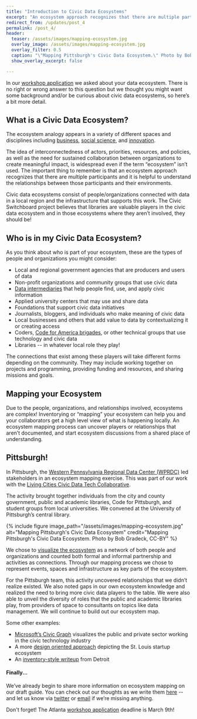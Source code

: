```yaml
---
title: "Introduction to Civic Data Ecosystems"
excerpt: "An ecosystem approach recognizes that there are multiple participants around civic data and it is helpful to understand the relationships between those participants and their environments."
redirect_from: /updates/post_4
permalink: /post_4/
header: 
  teaser: /assets/images/mapping-ecosystem.jpg
  overlay_image: /assets/images/mapping-ecosystem.jpg
  overlay_filter: 0.5
  caption: "\"Mapping Pittsburgh's Civic Data Ecosystem.\" Photo by Bob Gradeck, CC-BY"
  show_overlay_excerpt: false

---
```


In our [workshop application](https://goo.gl/forms/L34ONwHdDntleT442) we asked about your data ecosystem. There is no right or wrong answer to this question but we thought you might want some background and/or be curious about civic data ecosystems, so here’s a bit more detail.

## What is a Civic Data Ecosystem?
The ecosystem analogy appears in a variety of different spaces and disciplines including [business](http://sjbae.pbworks.com/w/file/fetch/60084211/Adner_2006_HBR.pdf), [social science](https://ssir.org/articles/entry/cultivate_your_ecosystem), and [innovation](https://www.researchgate.net/profile/Fred_Phillips/publication/296847757_Innovation_Ecosystems_A_Critical_Examination/links/5702aec608aea09bb1a301e8/Innovation-Ecosystems-A-Critical-Examination.pdf). 

The idea of interconnectedness of actors, priorities, resources, and policies, as well as the need for sustained collaboration between organizations to create meaningful impact, is widespread even if the term “ecosystem” isn’t used. The important thing to remember is that an ecosystem approach recognizes that there are multiple participants and it is helpful to understand the relationships between those participants and their environments.

Civic data ecosystems consist of people/organizations connected with data in a local region and the infrastructure that supports this work. The Civic Switchboard project believes that libraries are valuable players in the civic data ecosystem and in those ecosystems where they aren’t involved, they should be!  

## Who is in my Civic Data Ecosystem? 

As you think about who is part of your ecosystem, these are the types of people and organizations you might consider: 
* Local and regional government agencies that are producers and users of data
* Non-profit organizations and community groups that use civic data
* [Data intermediaries](https://civic-switchboard.github.io/updates/post_2.1) that help people find, use, and apply civic information
* Applied university centers that may use and share data
* Foundations that support civic data initiatives
* Journalists, bloggers, and individuals who make meaning of civic data
* Local businesses and others that add value to data by contextualizing it or creating access
* Coders, [Code for America brigades](https://brigade.codeforamerica.org/), or other  technical groups that use technology and civic  data 
* Libraries -- in whatever local role they play!


The connections that exist among these players will take different forms depending on the community. They may include working together on projects and programming, providing funding and resources, and sharing missions and goals. 

## Mapping your Ecosystem

Due to the people, organizations, and relationships involved, ecosystems are complex! Inventorying or “mapping” your ecosystem can help you and your collaborators get a high level view of what is happening locally. An ecosystem mapping process can uncover players or relationships that aren’t documented, and start ecosystem discussions from a shared place of understanding.


## Pittsburgh!

In Pittsburgh, the [Western Pennsylvania Regional Data Center (WPRDC)](http://www.wprdc.org) led stakeholders in an ecosystem mapping exercise.  This was part of our work with the [Living Cities Civic Data Tech Collaborative]( https://www.livingcities.org/work/civic-tech-and-data-collaborative).

The activity brought together individuals from the city and county government, public and academic libraries, Code for Pittsburgh, and student groups from local universities. We convened at the University of Pittsburgh’s central library.

{% include figure image_path="/assets/images/mapping-ecosystem.jpg" alt="Mapping Pittsburgh's Civic Data Ecosystem" credit="Mapping Pittsburgh's Civic Data Ecosystem. Photo by Bob Gradeck, CC-BY" %} 

We chose to [visualize the ecosystem](https://kumu.io/rgradeck/ecosystemjune2018copy) as a network of both people and organizations and counted both formal and informal partnership and activities as connections. Through our mapping process we chose to represent events, spaces and infrastructure as key parts of the ecosystem.  


For the Pittsburgh team, this activity uncovered relationships that we didn’t realize existed. We also noted gaps in our own ecosystem knowledge and realized the need to bring more civic data players to the table. We were also able to unveil the diversity of roles that the public and academic libraries play, from providers of space to consultants on topics like data management. We will continue to build out our ecosystem map.

Some other examples: 

* [Microsoft’s Civic Graph](https://www.civicgraph.io/) visualizes the public and private sector working in the civic technology industry 
* A more [design oriented approach](http://eqstl.com/ecosystem-map/) depicting the St. Louis startup ecosystem
* An [inventory-style writeup](http://www.modeldmedia.com/features/detroit-civic-tech-093014.aspx) from Detroit


#### Finally...

We’ve already begin to share more information on ecosystem mapping on our draft guide. You can check out our thoughts as we write them [here](https://civic-switchboard.gitbooks.io/guide/content/) -- and let us know via [twitter](https://twitter.com/civicswitch) or [email](mailto:civic-switchboard@pitt.edu) if we’re missing anything.

Don't forget! The Atlanta [workshop application](https://goo.gl/forms/L34ONwHdDntleT442) deadline is March 9th!   

